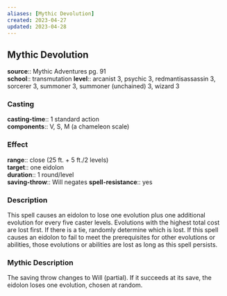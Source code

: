 ```yaml
---
aliases: [Mythic Devolution]
created: 2023-04-27
updated: 2023-04-28
---
```


## Mythic Devolution

**source**:: Mythic Adventures pg. 91  
**school**:: transmutation
**level**:: arcanist 3, psychic 3, redmantisassassin 3, sorcerer 3, summoner 3, summoner (unchained) 3, wizard 3

### Casting

**casting-time**:: 1 standard action  
**components**:: V, S, M (a chameleon scale)

### Effect

**range**:: close (25 ft. + 5 ft./2 levels)  
**target**:: one eidolon  
**duration**:: 1 round/level  
**saving-throw**:: Will negates
**spell-resistance**:: yes

### Description

This spell causes an eidolon to lose one evolution plus one additional evolution for every five caster levels. Evolutions with the highest total cost are lost first. If there is a tie, randomly determine which is lost. If this spell causes an eidolon to fail to meet the prerequisites for other evolutions or abilities, those evolutions or abilities are lost as long as this spell persists.

### Mythic Description

The saving throw changes to Will (partial). If it succeeds at its save, the eidolon loses one evolution, chosen at random.
